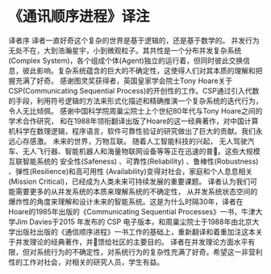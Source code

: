 # 《通讯顺序进程》译注
译者序 
译者一直好奇这个复杂的世界是基于逻辑的，还是基于数学的。 并发行为无处不在，大到浩瀚星宇，小到微观粒子。其共性是一个分布并发复杂系统(Complex System)，各个组成个体(Agent)独立的运行着，但同时彼此交换信息，彼此影响。复杂系统蕴含的巨大的不确定性，这使得人们对其本质的理解和把握充满了好奇。 
感谢图灵奖获得者，英国皇家学会院士Tony Hoare关于CSP(Communicating Sequential Process)的开创性的工作。CSP通过引入代数的手段，利用符号逻辑的方法来形式化描述和精确推演一个复杂系统的迭代行为，令人无比倾佩。 
感谢中国科学院周巢尘院士上个世纪80年代与Tony Hoare之间的学术合作研究， 和在1988年领衔翻译出版了Hoare的这一经典著作，对中国计算机科学在数理逻辑，程序语言，软件可靠性验证的研究做出了巨大的贡献。我们永远心存感激。 
未来的世界，万物互联。 随着人工智能科技的兴起， 无人驾驶汽车、无人飞行器、智能机器人和海量物联网设备等等正在迅速的普􏱀。这些大规模互联智能系统的 安全性(Safeness) 、可靠性(Reliability) 、鲁棒性(Robustness) 、弹性(Resilience)和高可用性 (Availability)变得对社会，家庭和个人息息相关(Mission Critical)，已经成为人类未来可持续发展的重要课题。 
译者认为我们可能需要更多的从并发系统的本质来理解系统的不确定性， 从并发系统状态空间的爆炸性的角度来理解和设计未来的智能系统。这是为什么时隔30年，译者在Hoare的1985年出版的《Communicating Sequential Processes》一书，牛津大学Jim Davies于2015 年发布的 CSP 电子版本，和周巢尘院士于1988年由北京大学出版社出版的《通信顺序进程》一书工作的基础上，重新翻译和着重加注这本关于并发理论的经典著作，并􏱂馈给社区的主要目的。 
译者在并发理论方面水平有限，但对系统行为的不确定性，对系统行为的复杂性充满了好奇。希望这一非营利性的工作对社会，对相关的研究人员，学生有益。
